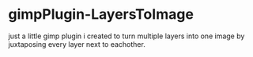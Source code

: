 # gimpPlugin-LayersToImage
just a little gimp plugin i created to turn multiple layers into one image by juxtaposing every layer next to eachother.
